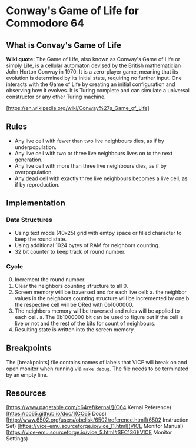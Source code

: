 # Conway's Game of Life for Commodore 64

## What is Convay's Game of Life

__Wiki quote:__
The Game of Life, also known as Conway's Game of Life or simply Life, is a cellular automaton devised by the British mathematician John Horton Conway in 1970. It is a zero-player game, meaning that its evolution is determined by its initial state, requiring no further input. One interacts with the Game of Life by creating an initial configuration and observing how it evolves. It is Turing complete and can simulate a universal constructor or any other Turing machine.

[https://en.wikipedia.org/wiki/Conway%27s_Game_of_Life]

## Rules

- Any live cell with fewer than two live neighbours dies, as if by underpopulation.
- Any live cell with two or three live neighbours lives on to the next generation.
- Any live cell with more than three live neighbours dies, as if by overpopulation.
- Any dead cell with exactly three live neighbours becomes a live cell, as if by reproduction.

## Implementation

### Data Structures

- Using text mode (40x25) grid with emtpy space or filled character to keep the round state.
- Using additional 1024 bytes of RAM for neighbors counting.
- 32 bit counter to keep track of round number.

### Cycle

0. Increment the round number.
1. Clear the neighbors counting structure to all 0.
2. Screen memory will be traversed and for each live cell:
    a. the neighbor values in the neighbors counting structure will be incremented by one
    b. the respective cell will be ORed with 0b1000000.
3. The neighbors memory will be traversed and rules will be applied to each cell.
    a. The 0b1000000 bit can be used to figure out if the cell is live or not and the rest of the bits for count of neighbours.
4. Resulting state is written into the screen memory.

## Breakpoints

The [breakpoints] file contains names of labels that VICE will break on and open monitor when running via `make debug`. The file needs to be terminated by an empty line.

## Resources

[https://www.pagetable.com/c64ref/kernal/](C64 Kernal Reference)
[https://cc65.github.io/doc/](CC65 Docs)
[http://www.6502.org/users/obelisk/6502/reference.html](6502 Instruction Set)
[https://vice-emu.sourceforge.io/vice_11.html](VICE Monitor Manual)
[https://vice-emu.sourceforge.io/vice_5.html#SEC136](VICE Monitor Settings)
